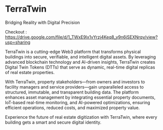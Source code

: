 # TerraTwin
Bridging Reality with Digital Precision

Checkout : https://drive.google.com/file/d/1_TWxE9lx1vYrzj4Keq8_y9n6jSEXNrqv/view?usp=sharing

TerraTwin is a cutting-edge Web3 platform that transforms physical buildings into secure, verifiable, and intelligent digital assets. By leveraging advanced blockchain technology and AI-driven insights, TerraTwin creates Digital Twin Tokens (DTTs) that serve as dynamic, real-time digital replicas of real estate properties.

With TerraTwin, property stakeholders—from owners and investors to facility managers and service providers—gain unparalleled access to structured, immutable, and transparent building data. The platform enhances asset management by integrating essential property documents, IoT-based real-time monitoring, and AI-powered optimizations, ensuring efficient operations, reduced costs, and maximized property value.

Experience the future of real estate digitization with TerraTwin, where every building gets a smart and secure digital identity.
